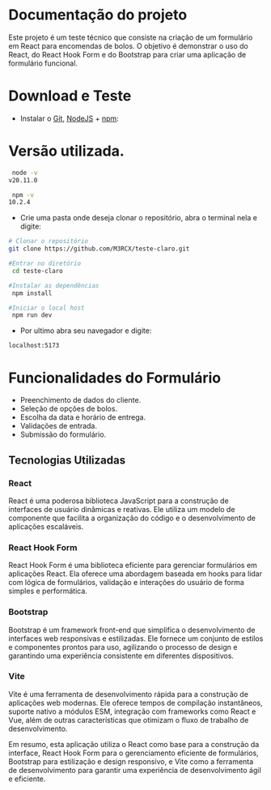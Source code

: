 # **Documentação do projeto**
Este projeto é um teste técnico que consiste na criação de um formulário em React para encomendas de bolos. O objetivo é demonstrar o uso do React, do React Hook Form e do Bootstrap para criar uma aplicação de formulário funcional.

# **Download e Teste**
-  Instalar o [Git](https://git-scm.com/), [NodeJS](https://nodejs.org/pt-br/download/) + [npm](https://www.npmjs.com/get-npm):

# Versão utilizada.
```bash
 node -v
v20.11.0

 npm -v
10.2.4

```

* Crie uma pasta onde deseja clonar o repositório, abra o terminal nela e digite:
```bash
# Clonar o repositório
git clone https://github.com/M3RCX/teste-claro.git

#Entrar no diretório
 cd teste-claro

#Instalar as dependências
 npm install

#Iniciar o local host
 npm run dev
```

- Por ultimo abra seu navegador e digite:

```
localhost:5173
```
# Funcionalidades do Formulário
* Preenchimento de dados do cliente.
* Seleção de opções de bolos.
* Escolha da data e horário de entrega.
* Validações de entrada.
* Submissão do formulário.

## Tecnologias Utilizadas

### React
React é uma poderosa biblioteca JavaScript para a construção de interfaces de usuário dinâmicas e reativas. Ele utiliza um modelo de componente que facilita a organização do código e o desenvolvimento de aplicações escaláveis.

### React Hook Form
React Hook Form é uma biblioteca eficiente para gerenciar formulários em aplicações React. Ela oferece uma abordagem baseada em hooks para lidar com lógica de formulários, validação e interações do usuário de forma simples e performática.

### Bootstrap
Bootstrap é um framework front-end que simplifica o desenvolvimento de interfaces web responsivas e estilizadas. Ele fornece um conjunto de estilos e componentes prontos para uso, agilizando o processo de design e garantindo uma experiência consistente em diferentes dispositivos.

### Vite
Vite é uma ferramenta de desenvolvimento rápida para a construção de aplicações web modernas. Ele oferece tempos de compilação instantâneos, suporte nativo a módulos ESM, integração com frameworks como React e Vue, além de outras características que otimizam o fluxo de trabalho de desenvolvimento.

Em resumo, esta aplicação utiliza o React como base para a construção da interface, React Hook Form para o gerenciamento eficiente de formulários, Bootstrap para estilização e design responsivo, e Vite como a ferramenta de desenvolvimento para garantir uma experiência de desenvolvimento ágil e eficiente.
